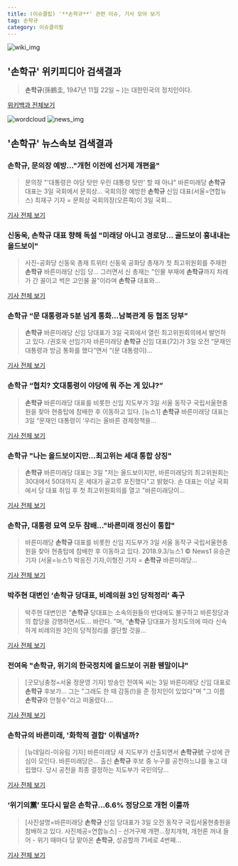 ```yaml
---
title: (이슈클립) '**손학규**' 관련 이슈, 기사 모아 보기
tag: 손학규
category: 이슈클리핑
---
```

![wiki_img](https://user-images.githubusercontent.com/42597476/44503234-41136a80-a6d0-11e8-9071-6fc6418eafe4.png)
## **'**손학규**'** 위키피디아 검색결과
>**손학규**(孫鶴圭, 1947년 11월 22일 ~ )는 대한민국의 정치인이다.

<a href="https://ko.wikipedia.org/wiki/손학규" target="_blank">위키백과 전체보기</a>

![wordcloud](https://s3.ap-northeast-2.amazonaws.com/lyrics101-wordcloud/2018-09-03-1535948062.png)
![news_img](https://user-images.githubusercontent.com/42597476/44507050-1206f400-a6e4-11e8-8d98-7ffbfebb353f.png)
## **'**손학규**'** 뉴스속보 검색결과
### **손학규**, 문의장 예방…"개헌 이전에 선거제 개편을"

>문의장 "'대통령은 야당 탓만 우린 대통령 탓만' 할 때 아냐" 바른미래당 **손학규** 대표는 3일 국회에서 문희상... 국회의장 예방한 **손학규** 신임 대표(서울=연합뉴스) 최재구 기자 = 문희상 국회의장(오른쪽)이 3일 국회...

<a href="http://app.yonhapnews.co.kr/YNA/Basic/SNS/r.aspx?c=AKR20180903079500001&did=1195m" target="_blank">기사 전체 보기</a>

### 신동욱, **손학규** 대표 향해 독설 "미래당 아니고 경로당… 골드보이 흉내내는 올드보이"

>사진-공화당 신동욱 총재 트위터 신동욱 공화당 총재가 첫 최고위원회를 주재한 **손학규** 바른미래당 신임 당... 그러면서 신 총재는 "인물 부재에 **손학규**까지 차례가 간 꼴이고 썩은 고인물 꼴"이라며 **손학규** 대표와...

<a href="http://news20.busan.com/controller/newsController.jsp?newsId=20180903000079" target="_blank">기사 전체 보기</a>

### **손학규** “문 대통령과 5분 넘게 통화…남북관계 등 협조 당부”

>**손학규** 바른미래당 신임 당대표가 3일 국회에서 열린 최고위원회의에서 발언하고 있다. /권호욱 선임기자 바른미래당 **손학규** 신임 대표(72)가 3일 오전 “문재인 대통령과 방금 통화를 했다”면서 “(문 대통령이)...

<a href="http://news.khan.co.kr/kh_news/khan_art_view.html?artid=201809031123001&code=910402" target="_blank">기사 전체 보기</a>

### **손학규** “협치? 文대통령이 야당에 뭐 주는 게 있냐?”

>**손학규** 바른미래당 대표를 비롯한 신임 지도부가 3일 서울 동작구 국립서울현충원을 찾아 현충탑에 참배한 후 이동하고 있다. [뉴스1] **손학규** 바른미래당 대표는 3일 “문재인 대통령이 ‘우리는 올바른 경제정책을...

<a href="http://news.joins.com/article/olink/22527975" target="_blank">기사 전체 보기</a>

### **손학규** "나는 올드보이지만…최고위는 세대 통합 상징"

>**손학규** 바른미래당 대표는 3일 "저는 올드보이지만, 바른미래당의 최고위원회는 30대에서 50대까지 온 세대가 골고루 포진했다"고 밝혔다. 손 대표는 이날 국회에서 당 대표 취임 후 첫 최고위원회의를 열고 "바른미래당이...

<a href="http://news.chosun.com/site/data/html_dir/2018/09/03/2018090301016.html?utm_source=naver&utm_medium=original&utm_campaign=news" target="_blank">기사 전체 보기</a>

### **손학규**, 대통령 묘역 모두 참배…"바른미래 정신이 통합"

>바른미래당 **손학규** 대표를 비롯한 신임 지도부가 3일 서울 동작구 국립서울현충원을 찾아 현충탑에 참배한 후 이동하고 있다. 2018.9.3/뉴스1 © News1 유승관 기자 (서울=뉴스1) 박응진 기자,이형진 기자 = **손학규** 바른미래당...

<a href="http://news1.kr/articles/?3415414" target="_blank">기사 전체 보기</a>

### 박주현 대변인 ‘**손학규** 당대표, 비례의원 3인 당적정리’ 촉구

>박주현 대변인은 “**손학규** 당대표는 소속의원들의 반대에도 불구하고 바른정당과의 합당을 강행하면서도... 바란다. ”며, “**손학규** 당대표가 정치도의에 따라 신속하게 비례의원 3인의 당적정리를 결단할 것을...

<a href="http://www.breaknews.com/sub_read.html?uid=598667&section=sc1" target="_blank">기사 전체 보기</a>

### 전여옥 "**손학규**, 위기의 한국정치에 올드보이 귀환 웬말이냐"

>[굿모닝충청=서울 정문영 기자]   방송인 전여옥 씨는 3일 바른미래당 신임 대표로 **손학규** 후보가... 그는 "그래도 한 때 감동(!)을 준 정치인이 있었다"며 "그 이름 **손학규**와 안철수"라고 떠올렸다....

<a href="http://www.goodmorningcc.com/news/articleView.html?idxno=96570" target="_blank">기사 전체 보기</a>

### **손학규**의 바른미래, '화학적 결합' 이뤄낼까?

>[뉴데일리-이유림 기자] 바른미래당 새 지도부가 선출되면서 **손학규**號 구성에 관심이 모인다. 바른미래당은... 출신 **손학규** 후보 중 누구를 공천하느냐를 놓고 대립했다. 당시 공천을 최종 결정하는 지도부가 국민의당...

<a href="http://www.newdaily.co.kr/site/data/html/2018/09/02/2018090200076.html" target="_blank">기사 전체 보기</a>

### ‘위기의黨’ 또다시 맡은 **손학규**…6.6% 정당으로 개헌 이룰까

>[사진설명=바른미래당 **손학규** 신임 당대표가 3일 오전 동작구 국립서울현충원을 참배하고 있다. 사진제공=연합뉴스] - 선거구제 개편…정치개혁, 개헌론 꺼내 들어 - 위기 때마다 당 맡아온 **손학규**, 성공할까 71세로 4번째...

<a href="http://news.heraldcorp.com/view.php?ud=20180903000262" target="_blank">기사 전체 보기</a>


